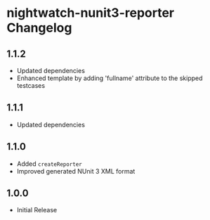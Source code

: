 # nightwatch-nunit3-reporter Changelog

## 1.1.2

- Updated dependencies
- Enhanced template by adding 'fullname' attribute to the skipped testcases

## 1.1.1

- Updated dependencies

## 1.1.0

- Added `createReporter`
- Improved generated NUnit 3 XML format

## 1.0.0

- Initial Release
